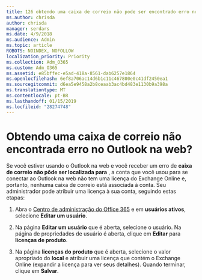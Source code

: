 ```yaml
---
title: 126 obtendo uma caixa de correio não pode ser encontrado erro no OWA?
ms.author: chrisda
author: chrisda
manager: serdars
ms.date: 4/9/2018
ms.audience: Admin
ms.topic: article
ROBOTS: NOINDEX, NOFOLLOW
localization_priority: Priority
ms.collection: Adm_O365
ms.custom: Adm_O365
ms.assetid: e85bffec-e5ad-418a-8561-dab6257e1864
ms.openlocfilehash: 6ef8a706ac14d6b1c11c467800e0c41df2450ea1
ms.sourcegitcommit: d6ea5e9458a2b8ceaab3ac4bd483e1130b9a398a
ms.translationtype: MT
ms.contentlocale: pt-BR
ms.lasthandoff: 01/15/2019
ms.locfileid: "28274748"
---
```

# <a name="getting-a-mailbox-not-found-error-in-outlook-on-the-web"></a>Obtendo uma caixa de correio não encontrada erro no Outlook na web?

Se você estiver usando o Outlook na web e você receber um erro de **caixa de correio não pôde ser localizada para** , a conta que você usou para se conectar ao Outlook na web não tem uma licença do Exchange Online e, portanto, nenhuma caixa de correio está associada à conta. Seu administrador pode atribuir uma licença à sua conta, seguindo estas etapas: 
  
1. Abra o [Centro de administração do Office 365](https://portal.office.com/adminportal/home#/homepage) e em **usuários ativos**, selecione **Editar um usuário**.
    
2. Na página **Editar um usuário** que é aberta, selecione o usuário. Na página de propriedades de usuário é aberta, clique em **Editar** para **licenças de produto**.
    
3. Na página **licenças do produto** que é aberta, selecione o valor apropriado do **local** e atribuir uma licença que contém o Exchange Online (expandir a licença para ver seus detalhes). Quando terminar, clique em **Salvar**.
    

